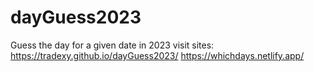 # dayGuess2023
Guess the day for a given date in 2023
visit sites: 
https://tradexy.github.io/dayGuess2023/
https://whichdays.netlify.app/
